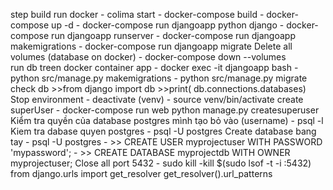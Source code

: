 step build run docker
    - colima start
    - docker-compose build 
    - docker-compose up -d
    - docker-compose run djangoapp
python django
    - docker-compose run djangoapp runserver
    - docker-compose run djangoapp makemigrations
    - docker-compose run djangoapp migrate
Delete all volumes (database on docker)
    - docker-compose down --volumes   
run db treen docker container app 
    - docker exec -it djangoapp bash
    - python src/manage.py makemigrations
    - python src/manage.py migrate
check db
     >>from django import db
     >>print( db.connections.databases)
Stop environment
    - deactivate (venv)
    - source venv/bin/activate
create superUser 
    - docker-compose run web python  manage.py createsuperuser
Kiểm tra quyền của database postgres mình tạo bỏ vào (username)
    - psql -l
Kiem tra dabase quyen postgres 
    - psql -U postgres
Create database bang tay
    - psql -U postgres
    - >> CREATE USER myprojectuser WITH PASSWORD 'mypassword';
    - >> CREATE DATABASE myprojectdb WITH OWNER myprojectuser;
Close all port 5432
    - sudo kill -kill $(sudo lsof -t -i :5432)
from django.urls import get_resolver
get_resolver().url_patterns